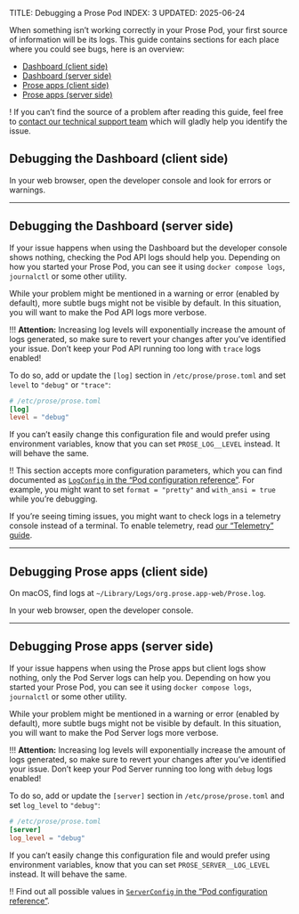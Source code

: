 TITLE: Debugging a Prose Pod
INDEX: 3
UPDATED: 2025-06-24

When something isn’t working correctly in your Prose Pod, your first source of information will be its logs. This guide contains sections for each place where you could see bugs, here is an overview:

- [Dashboard (client side)](#debugging-the-dashboard-client-side)
- [Dashboard (server side)](#debugging-the-dashboard-server-side)
- [Prose apps (client side)](#debugging-prose-apps-client-side)
- [Prose apps (server side)](#debugging-prose-apps-server-side)

! If you can’t find the source of a problem after reading this guide, feel free to [contact our technical support team](https://prose.org/contact/) which will gladly help you identify the issue.

## Debugging the Dashboard (client side)

In your web browser, open the developer console and look for errors or warnings.

---

## Debugging the Dashboard (server side)

If your issue happens when using the Dashboard but the developer console shows nothing, checking the Pod API logs should help you. Depending on how you started your Prose Pod, you can see it using `docker compose logs`, `journalctl` or some other utility.

While your problem might be mentioned in a warning or error (enabled by default), more subtle bugs might not be visible by default. In this situation, you will want to make the Pod API logs more verbose.

!!! **Attention:** Increasing log levels will exponentially increase the amount of logs generated, so make sure to revert your changes after you’ve identified your issue. Don’t keep your Pod API running too long with `trace` logs enabled!

To do so, add or update the `[log]` section in `/etc/prose/prose.toml` and set `level` to `"debug"` or `"trace"`:

```toml
# /etc/prose/prose.toml
[log]
level = "debug"
```

If you can’t easily change this configuration file and would prefer using environment variables, know that you can set `PROSE_LOG__LEVEL` instead. It will behave the same.

!! This section accepts more configuration parameters, which you can find documented as [`LogConfig` in the “Pod configuration reference”](/references/pod-config/#logconfig). For example, you might want to set `format = "pretty"` and `with_ansi = true` while you’re debugging.

If you’re seeing timing issues, you might want to check logs in a telemetry console instead of a terminal. To enable telemetry, read [our “Telemetry” guide](/guides/operating/telemetry/).

---

## Debugging Prose apps (client side)

On macOS, find logs at `~/Library/Logs/org.prose.app-web/Prose.log`.

In your web browser, open the developer console.

---

## Debugging Prose apps (server side)

If your issue happens when using the Prose apps but client logs show nothing, only the Pod Server logs can help you. Depending on how you started your Prose Pod, you can see it using `docker compose logs`, `journalctl` or some other utility.

While your problem might be mentioned in a warning or error (enabled by default), more subtle bugs might not be visible by default. In this situation, you will want to make the Pod Server logs more verbose.

!!! **Attention:** Increasing log levels will exponentially increase the amount of logs generated, so make sure to revert your changes after you’ve identified your issue. Don’t keep your Pod Server running too long with `debug` logs enabled!

To do so, add or update the `[server]` section in `/etc/prose/prose.toml` and set `log_level` to `"debug"`:

```toml
# /etc/prose/prose.toml
[server]
log_level = "debug"
```

If you can’t easily change this configuration file and would prefer using environment variables, know that you can set `PROSE_SERVER__LOG_LEVEL` instead. It will behave the same.

!! Find out all possible values in [`ServerConfig` in the “Pod configuration reference”](/references/pod-config/#serverconfig).
